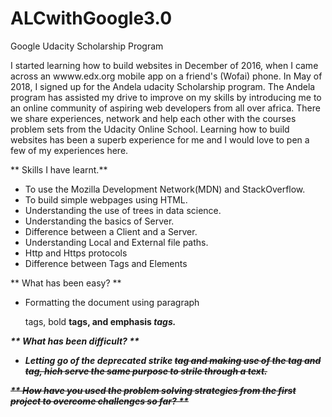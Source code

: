 # ALCwithGoogle3.0
Google Udacity Scholarship Program


I started learning how to build websites in December of 2016, when I came across an wwww.edx.org mobile app on a friend's (Wofai) phone.
In May of 2018, I signed up for the Andela udacity Scholarship program. The Andela program has assisted my drive to improve on my skills
by introducing me to an online community of aspiring web developers from all over africa. There we share experiences, network and help each other with the courses problem sets from the Udacity Online School.
Learning how to build websites has been a superb experience for me and I would love to pen a few of my experiences here.

** Skills I have learnt.**
* To use the Mozilla Development Network(MDN) and StackOverflow.
* To build simple webpages using HTML.
* Understanding the use of trees in data science.
* Understanding the basics of Server.
* Difference between a Client and a Server.
* Understanding Local and External file paths.
* Http and Https protocols
* Difference between Tags and Elements


** What has been easy? **
* Formatting the document using paragraph <p> tags, bold <b> tags, and emphasis <em> tags.

** What has been difficult? **
* Letting go of the deprecated strike <strike> tag and making use of the <s> tag and <del> tag, hich serve the same purpose to strile through a text.

** How have you used the problem solving strategies from the first project to overcome challenges so far? **
